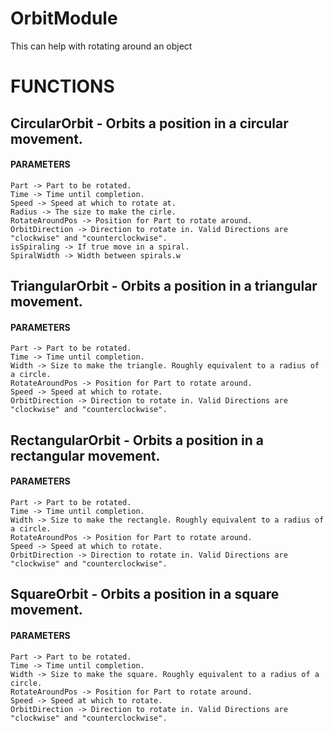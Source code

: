 # OrbitModule
This can help with rotating around an object

# FUNCTIONS

## CircularOrbit - Orbits a position in a circular movement.
   #### PARAMETERS
	Part -> Part to be rotated.
	Time -> Time until completion.
	Speed -> Speed at which to rotate at.
	Radius -> The size to make the cirle.
	RotateAroundPos -> Position for Part to rotate around.
	OrbitDirection -> Direction to rotate in. Valid Directions are "clockwise" and "counterclockwise".
	isSpiraling -> If true move in a spiral.
	SpiralWidth -> Width between spirals.w
		
## TriangularOrbit - Orbits a position in a triangular movement.
   #### PARAMETERS
	Part -> Part to be rotated.
	Time -> Time until completion.
	Width -> Size to make the triangle. Roughly equivalent to a radius of a circle.
	RotateAroundPos -> Position for Part to rotate around.
	Speed -> Speed at which to rotate.
	OrbitDirection -> Direction to rotate in. Valid Directions are "clockwise" and "counterclockwise".
		
## RectangularOrbit - Orbits a position in a rectangular movement.
   #### PARAMETERS
	Part -> Part to be rotated.
	Time -> Time until completion.
	Width -> Size to make the rectangle. Roughly equivalent to a radius of a circle.
	RotateAroundPos -> Position for Part to rotate around.
	Speed -> Speed at which to rotate.
	OrbitDirection -> Direction to rotate in. Valid Directions are "clockwise" and "counterclockwise".
		
## SquareOrbit - Orbits a position in a square movement.
   #### PARAMETERS
	Part -> Part to be rotated.
	Time -> Time until completion.
	Width -> Size to make the square. Roughly equivalent to a radius of a circle.
	RotateAroundPos -> Position for Part to rotate around.
	Speed -> Speed at which to rotate.
	OrbitDirection -> Direction to rotate in. Valid Directions are "clockwise" and "counterclockwise".		
